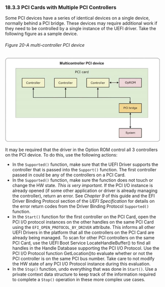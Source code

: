 <!--- @file
  18.3.3 PCI Cards with Multiple PCI Controllers

  Copyright (c) 2012-2018, Intel Corporation. All rights reserved.<BR>

  Redistribution and use in source (original document form) and 'compiled'
  forms (converted to PDF, epub, HTML and other formats) with or without
  modification, are permitted provided that the following conditions are met:

  1) Redistributions of source code (original document form) must retain the
     above copyright notice, this list of conditions and the following
     disclaimer as the first lines of this file unmodified.

  2) Redistributions in compiled form (transformed to other DTDs, converted to
     PDF, epub, HTML and other formats) must reproduce the above copyright
     notice, this list of conditions and the following disclaimer in the
     documentation and/or other materials provided with the distribution.

  THIS DOCUMENTATION IS PROVIDED BY TIANOCORE PROJECT "AS IS" AND ANY EXPRESS OR
  IMPLIED WARRANTIES, INCLUDING, BUT NOT LIMITED TO, THE IMPLIED WARRANTIES OF
  MERCHANTABILITY AND FITNESS FOR A PARTICULAR PURPOSE ARE DISCLAIMED. IN NO
  EVENT SHALL TIANOCORE PROJECT  BE LIABLE FOR ANY DIRECT, INDIRECT, INCIDENTAL,
  SPECIAL, EXEMPLARY, OR CONSEQUENTIAL DAMAGES (INCLUDING, BUT NOT LIMITED TO,
  PROCUREMENT OF SUBSTITUTE GOODS OR SERVICES; LOSS OF USE, DATA, OR PROFITS;
  OR BUSINESS INTERRUPTION) HOWEVER CAUSED AND ON ANY THEORY OF LIABILITY,
  WHETHER IN CONTRACT, STRICT LIABILITY, OR TORT (INCLUDING NEGLIGENCE OR
  OTHERWISE) ARISING IN ANY WAY OUT OF THE USE OF THIS DOCUMENTATION, EVEN IF
  ADVISED OF THE POSSIBILITY OF SUCH DAMAGE.

-->

### 18.3.3 PCI Cards with Multiple PCI Controllers

Some PCI devices have a series of identical devices on a single device,
normally behind a PCI bridge. These devices may require additional work if they
need to be controlled by a single instance of the UEFI driver. Take the
following figure as a sample device.

###### Figure 20-A multi-controller PCI device

![](../../media/image38.jpg)

It may be required that the driver in the Option ROM control all 3 controllers
on the PCI device. To do this, use the following actions:
* In the `Supported()` function, make sure that the UEFI Driver supports the
  controller that is passed into the `Support()` function. The first controller
  passed in could be any of the controllers on a PCI Card.
* In the `Supported()` function, make sure the function does not touch or
  change the HW state. _This is very important._ If the PCI I/O instance is
  already opened (if some other application or driver is already managing the
  controller), return an error. See _Chapter 9_ of this guide and the EFI
  Driver Binding Protocol section of the _UEFI Specification_ for details on
  the error return codes from the Driver Binding Protocol `Supported()`
  function.
* In the `Start()` function for the first controller on the PCI Card, open the
  PCI I/O protocol instances on the other handles on the same PCI Card using
  the `EFI_OPEN_PROTOCOL_BY_DRIVER` attribute. This informs all other UEFI
  Drivers in the platform that all the controllers on the PCI Card are already
  being managed.
  To scan for other PCI controllers on the same PCI Card, use the UEFI Boot
  Service LocateHandleBuffer() to find all handles in the Handle Database
  supporting the PCI I/O Protocol. Use the PCI I/O Protocol function
  GetLocation()to evaluate whether or not the PCI controller is on the same PCI
  bus number. Take care to not modify the HW state of any PCI I/O Protocol
  instance during this evaluation.
* In the `Stop()` function, undo everything that was done in `Start()`. Use a
  private context data structure to keep track of the information required to
  complete a `Stop()` operation in these more complex use cases.
